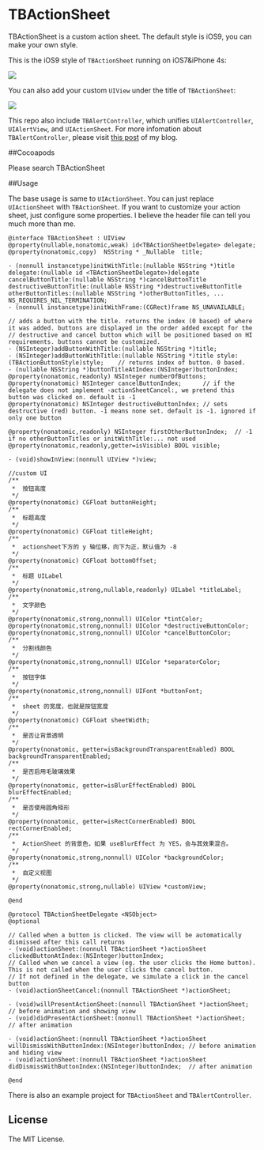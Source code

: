 # TBActionSheet

TBActionSheet is a custom action sheet. The default style is iOS9, you can make your own style.  

This is the iOS9 style of `TBActionSheet` running on iOS7&iPhone 4s:

![](images/iPhone4s.jpg)

You can also add your custom `UIView` under the title of `TBActionSheet`:

![](images/iPhone6p.PNG)

This repo also include `TBAlertController`, which unifies `UIAlertController`, `UIAlertView`, and `UIActionSheet`. For more infomation about `TBAlertController`, please visit [this post](http://yulingtianxia.com/blog/2015/11/13/Summary-of-the-first-month-in-the-internship-of-Tencent/) of my blog.

##Cocoapods

Please search TBActionSheet

##Usage

The base usage is same to `UIActionSheet`. You can just replace `UIActionSheet` with `TBActionSheet`. If you want to customize your action sheet, just configure some properties. I believe the header file can tell you much more than me. 

```
@interface TBActionSheet : UIView
@property(nullable,nonatomic,weak) id<TBActionSheetDelegate> delegate;
@property(nonatomic,copy)  NSString * _Nullable  title;

- (nonnull instancetype)initWithTitle:(nullable NSString *)title delegate:(nullable id <TBActionSheetDelegate>)delegate cancelButtonTitle:(nullable NSString *)cancelButtonTitle destructiveButtonTitle:(nullable NSString *)destructiveButtonTitle otherButtonTitles:(nullable NSString *)otherButtonTitles, ... NS_REQUIRES_NIL_TERMINATION;
- (nonnull instancetype)initWithFrame:(CGRect)frame NS_UNAVAILABLE;

// adds a button with the title. returns the index (0 based) of where it was added. buttons are displayed in the order added except for the
// destructive and cancel button which will be positioned based on HI requirements. buttons cannot be customized.
- (NSInteger)addButtonWithTitle:(nullable NSString *)title;
- (NSInteger)addButtonWithTitle:(nullable NSString *)title style:(TBActionButtonStyle)style;    // returns index of button. 0 based.
- (nullable NSString *)buttonTitleAtIndex:(NSInteger)buttonIndex;
@property(nonatomic,readonly) NSInteger numberOfButtons;
@property(nonatomic) NSInteger cancelButtonIndex;      // if the delegate does not implement -actionSheetCancel:, we pretend this button was clicked on. default is -1
@property(nonatomic) NSInteger destructiveButtonIndex; // sets destructive (red) button. -1 means none set. default is -1. ignored if only one button

@property(nonatomic,readonly) NSInteger firstOtherButtonIndex;	// -1 if no otherButtonTitles or initWithTitle:... not used
@property(nonatomic,readonly,getter=isVisible) BOOL visible;

- (void)showInView:(nonnull UIView *)view;

//custom UI
/**
 *  按钮高度
 */
@property(nonatomic) CGFloat buttonHeight;
/**
 *  标题高度
 */
@property(nonatomic) CGFloat titleHeight;
/**
 *  actionsheet下方的 y 轴位移，向下为正，默认值为 -8
 */
@property(nonatomic) CGFloat bottomOffset;
/**
 *  标题 UILabel
 */
@property(nonatomic,strong,nullable,readonly) UILabel *titleLabel;
/**
 *  文字颜色
 */
@property(nonatomic,strong,nonnull) UIColor *tintColor;
@property(nonatomic,strong,nonnull) UIColor *destructiveButtonColor;
@property(nonatomic,strong,nonnull) UIColor *cancelButtonColor;
/**
 *  分割线颜色
 */
@property(nonatomic,strong,nonnull) UIColor *separatorColor;
/**
 *  按钮字体
 */
@property(nonatomic,strong,nonnull) UIFont *buttonFont;
/**
 *  sheet 的宽度，也就是按钮宽度
 */
@property(nonatomic) CGFloat sheetWidth;
/**
 *  是否让背景透明
 */
@property(nonatomic, getter=isBackgroundTransparentEnabled) BOOL backgroundTransparentEnabled;
/**
 *  是否启用毛玻璃效果
 */
@property(nonatomic, getter=isBlurEffectEnabled) BOOL blurEffectEnabled;
/**
 *  是否使用圆角矩形
 */
@property(nonatomic, getter=isRectCornerEnabled) BOOL rectCornerEnabled;
/**
 *  ActionSheet 的背景色，如果 useBlurEffect 为 YES，会与其效果混合。
 */
@property(nonatomic,strong,nonnull) UIColor *backgroundColor;
/**
 *  自定义视图
 */
@property(nonatomic,strong,nullable) UIView *customView;

@end

@protocol TBActionSheetDelegate <NSObject>
@optional

// Called when a button is clicked. The view will be automatically dismissed after this call returns
- (void)actionSheet:(nonnull TBActionSheet *)actionSheet clickedButtonAtIndex:(NSInteger)buttonIndex;
// Called when we cancel a view (eg. the user clicks the Home button). This is not called when the user clicks the cancel button.
// If not defined in the delegate, we simulate a click in the cancel button
- (void)actionSheetCancel:(nonnull TBActionSheet *)actionSheet;

- (void)willPresentActionSheet:(nonnull TBActionSheet *)actionSheet;  // before animation and showing view
- (void)didPresentActionSheet:(nonnull TBActionSheet *)actionSheet;  // after animation

- (void)actionSheet:(nonnull TBActionSheet *)actionSheet willDismissWithButtonIndex:(NSInteger)buttonIndex; // before animation and hiding view
- (void)actionSheet:(nonnull TBActionSheet *)actionSheet didDismissWithButtonIndex:(NSInteger)buttonIndex;  // after animation

@end
```

There is also an example project for `TBActionSheet` and `TBAlertController`.

## License

The MIT License.
